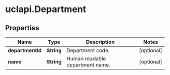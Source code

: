 # uclapi.Department

## Properties

Name | Type | Description | Notes
------------ | ------------- | ------------- | -------------
**departmentId** | **String** | Department code. | [optional] 
**name** | **String** | Human readable department name. | [optional] 


